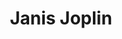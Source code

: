 ---
title: "Janis Joplin"
summary: "Born: 19 January 1943, Port Arthur, Texas, USA. Died: 04 October 1970, Los Angeles, California, USA. **Joplin** was the eldest of her siblings Michael and Laura, and attended Thomas Jefferson High School, where she began painting and listening to blues artists , , and with the other rebellious kids in her neighborhood. She graduated high school in 1960, and in 1962, she quit university in the middle of her studies. The university then ran the headline, \"She Dares To Be Different\" in the student newspaper. She went to San Francisco in 1963, first living in North Beach and later, Haight-Ashbury, where she begun the drug and alcohol habits that would tragically end her life. During this period, she recorded a session with that later appeared as the bootleg \"The Typewriter Tape\". Noticeably suffering from her addictions, she returned to Port Arthur in May 1965 and 'straightened up' for a year, enrolling as a sociology major at Lamar University. In 1966, at the invitation of whom she'd known as a teenager, she returned to California and was recruited as the singer for in June, appearing at the in San Francisco during her first public performance with them. In August 1966, the group signed with and recorded an album. However, it was not released until a year later and in the meantime, with very little reward, they moved with the to a house in Lagunitas, California. It was there that Joplin relapsed into hard drug use. Joplin and the band signed with in November 1967 and released in 1968. This release was the culmination of a year in which Joplin had wowed audiences at the Monterey Pop Festival, the Anderson Theater in New York, the Wake For Martin Luther King Jr concert with in New York and on TV's prime-time Dick Cavett Show. Joplin then left the band after a Family Dog benefit gig in December 1968 and formed a back-up group, the , releasing an album in September 1969. The group disbanded three months later, with Joplin again suffering from her addictions. After taking time out in Brazil with close friend Linda Gravenites , who was her costume designer and praised by Joplin in the May 1968 issue of Vogue, Joplin returned to America and formed the , which began touring in May 1970. She also appeared in reunion concerts with at this time. She then began recording a new album in September 1970 with producer . By Saturday, October 3rd Joplin had already laid down a number of takes at in LA, including \"Mercedes Benz\". On the following day she failed to appear and John Cooke, the road manager of Full Tilt Boogie Band, drove to the Landmark Motor Hotel where Joplin was staying. There he found her dead on the floor of her room, the result of a seizure caused by a heroin overdose. Joplin was cremated and her ashes scattered from a plane into the Pacific Ocean. Her unfinished recordings were assembled and the result was the posthumously released in 1971. It became the biggest selling album of her career. Inducted into Rock And Roll Hall of Fame in 1995 ."
slug: "janis-joplin"
image: "janis-joplin.jpg"
apple_music_artist_url: "https://music.apple.com/gb/artist/janis-joplin/365673"
wikipedia_url: "https://en.wikipedia.org/wiki/This_Is_Janis_Joplin"
---
